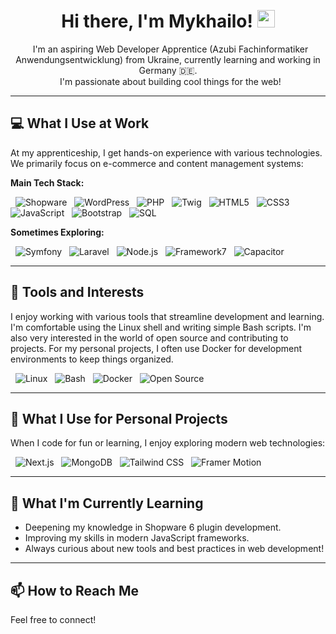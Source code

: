 <p align="center">
  <h1 align="center">Hi there, I'm Mykhailo! <img src="https://media.giphy.com/media/hvRJCLFzcasrR4ia7z/giphy.gif" width="28"></h1>
</p>

<p align="center">
  I'm an aspiring Web Developer Apprentice (Azubi Fachinformatiker Anwendungsentwicklung) from Ukraine, currently learning and working in Germany 🇩🇪. <br>
  I'm passionate about building cool things for the web!
</p>

---

## 💻 What I Use at Work

At my apprenticeship, I get hands-on experience with various technologies. We primarily focus on e-commerce and content management systems:

**Main Tech Stack:**

<p align="left">
  <img src="https://img.shields.io/badge/Shopware-%23189EFF?style=for-the-badge&logo=shopware&logoColor=white" alt="Shopware"/>
  <img src="https://img.shields.io/badge/WordPress-%2321759B?style=for-the-badge&logo=wordpress&logoColor=white" alt="WordPress"/>
  <img src="https://img.shields.io/badge/PHP-%23777BB4?style=for-the-badge&logo=php&logoColor=white" alt="PHP"/>
  <img src="https://img.shields.io/badge/Twig-88C763?style=for-the-badge" alt="Twig"/>
  <img src="https://img.shields.io/badge/HTML5-%23E34F26?style=for-the-badge&logo=html5&logoColor=white" alt="HTML5"/>
  <img src="https://img.shields.io/badge/CSS3-%231572B6?style=for-the-badge&logo=css3&logoColor=white" alt="CSS3"/>
  <img src="https://img.shields.io/badge/JavaScript-%23F7DF1E?style=for-the-badge&logo=javascript&logoColor=%23323330" alt="JavaScript"/>
  <img src="https://img.shields.io/badge/Bootstrap-%237952B3?style=for-the-badge&logo=bootstrap&logoColor=white" alt="Bootstrap"/>
  <img src="https://img.shields.io/badge/SQL-%234479A1?style=for-the-badge&logo=mysql&logoColor=white" alt="SQL"/>
</p>

**Sometimes Exploring:**

<p align="left">
  <img src="https://img.shields.io/badge/Symfony-%23000000?style=for-the-badge&logo=symfony&logoColor=white" alt="Symfony"/>
  <img src="https://img.shields.io/badge/Laravel-%23FF2D20?style=for-the-badge&logo=laravel&logoColor=white" alt="Laravel"/>
  <img src="https://img.shields.io/badge/Node.js-%23339933?style=for-the-badge&logo=node.js&logoColor=white" alt="Node.js"/>
  <img src="https://img.shields.io/badge/Framework7-FF2D55?style=for-the-badge" alt="Framework7"/>
  <img src="https://img.shields.io/badge/Capacitor-119EFF?style=for-the-badge" alt="Capacitor"/>
</p>

---

## 🔧 Tools and Interests

I enjoy working with various tools that streamline development and learning. I'm comfortable using the Linux shell and writing simple Bash scripts. I'm also very interested in the world of open source and contributing to projects. For my personal projects, I often use Docker for development environments to keep things organized.

<p align="left">
  <img src="https://img.shields.io/badge/Linux-FCC624?style=for-the-badge&logo=linux&logoColor=black" alt="Linux"/>
  <img src="https://img.shields.io/badge/Bash-%23121011?style=for-the-badge&logo=gnu-bash&logoColor=white" alt="Bash"/>
  <img src="https://img.shields.io/badge/Docker-%230db7ed?style=for-the-badge&logo=docker&logoColor=white" alt="Docker"/>
  <img src="https://img.shields.io/badge/Open%20Source-%2330A3DC?style=for-the-badge&logo=opensourceinitiative&logoColor=white" alt="Open Source"/>
</p>

---

## 🚀 What I Use for Personal Projects

When I code for fun or learning, I enjoy exploring modern web technologies:

<p align="left">
  <img src="https://img.shields.io/badge/Next.js-%23000000?style=for-the-badge&logo=next.js&logoColor=white" alt="Next.js"/>
  <img src="https://img.shields.io/badge/MongoDB-%2347A248?style=for-the-badge&logo=mongodb&logoColor=white" alt="MongoDB"/>
  <img src="https://img.shields.io/badge/Tailwind_CSS-%2306B6D4?style=for-the-badge&logo=tailwindcss&logoColor=white" alt="Tailwind CSS"/>
  <img src="https://img.shields.io/badge/Framer_Motion-%230055FF?style=for-the-badge&logo=framer&logoColor=white" alt="Framer Motion"/>
  </p>

---

## 🌱 What I'm Currently Learning

* Deepening my knowledge in Shopware 6 plugin development.
* Improving my skills in modern JavaScript frameworks.
* Always curious about new tools and best practices in web development!

---

## 📫 How to Reach Me

Feel free to connect!
